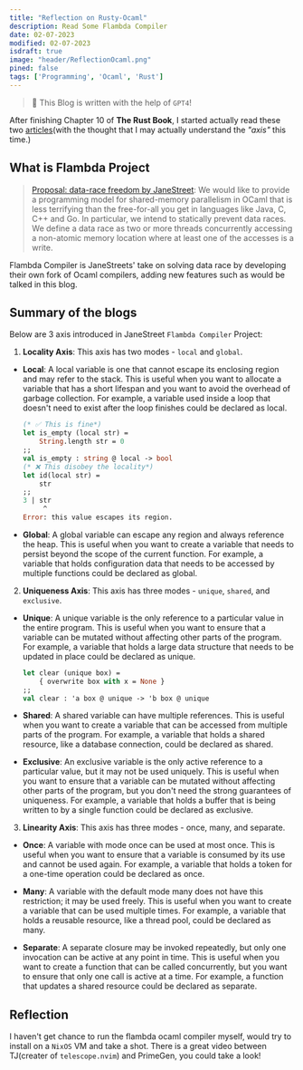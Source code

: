 ```yaml
---
title: "Reflection on Rusty-Ocaml"
description: Read Some Flambda Compiler
date: 02-07-2023
modified: 02-07-2023
isdraft: true 
image: "header/ReflectionOcaml.png"
pined: false
tags: ['Programming', 'Ocaml', 'Rust']
---
```

> 💬 This Blog is written with the help of `GPT4`!

After finishing Chapter 10 of **The Rust Book**, I started actually read these two [articles](https://blog.janestreet.com/oxidizing-ocaml-locality/)(with the thought that I may actually understand the *"axis"* this time.)

## What is Flambda Project
> [Proposal: data-race freedom by JaneStreet](https://github.com/ocaml-flambda/ocaml-jst/blob/main/jane/doc/proposals/data-race-freedom.md): We would like to provide a programming model for shared-memory parallelism in OCaml that is less terrifying than the free-for-all you get in languages like Java, C, C++ and Go. In particular, we intend to statically prevent data races. We define a data race as two or more threads concurrently accessing a non-atomic memory location where at least one of the accesses is a write.

Flambda Compiler is JaneStreets' take on solving data race by developing their own fork of Ocaml compilers, adding new features such as would be talked in this blog.


## Summary of the blogs
Below are 3 axis introduced in JaneStreet `Flambda Compiler` Project:
1. **Locality Axis**: This axis has two modes - `local` and `global`.

- **Local**: A local variable is one that cannot escape its enclosing region and may refer to the stack. This is useful when you want to allocate a variable that has a short lifespan and you want to avoid the overhead of garbage collection. For example, a variable used inside a loop that doesn't need to exist after the loop finishes could be declared as local.
    ```ocaml
    (* ✅ This is fine*)
    let is_empty (local str) =
        String.length str = 0
    ;;
    val is_empty : string @ local -> bool
    (* ❌ This disobey the locality*)
    let id(local str) =
        str
    ;;
    3 | str
         ^
    Error: this value escapes its region.
    ```


- **Global**: A global variable can escape any region and always reference the heap. This is useful when you want to create a variable that needs to persist beyond the scope of the current function. For example, a variable that holds configuration data that needs to be accessed by multiple functions could be declared as global.

2. **Uniqueness Axis**: This axis has three modes - `unique`, `shared`, and `exclusive`.

- **Unique**: A unique variable is the only reference to a particular value in the entire program. This is useful when you want to ensure that a variable can be mutated without affecting other parts of the program. For example, a variable that holds a large data structure that needs to be updated in place could be declared as unique.
    ```ocaml
    let clear (unique box) =
        { overwrite box with x = None }
    ;;
    val clear : 'a box @ unique -> 'b box @ unique
    ```

- **Shared**: A shared variable can have multiple references. This is useful when you want to create a variable that can be accessed from multiple parts of the program. For example, a variable that holds a shared resource, like a database connection, could be declared as shared.

- **Exclusive**: An exclusive variable is the only active reference to a particular value, but it may not be used uniquely. This is useful when you want to ensure that a variable can be mutated without affecting other parts of the program, but you don't need the strong guarantees of uniqueness. For example, a variable that holds a buffer that is being written to by a single function could be declared as exclusive.

3. **Linearity Axis**: This axis has three modes - once, many, and separate.

- **Once**: A variable with mode once can be used at most once. This is useful when you want to ensure that a variable is consumed by its use and cannot be used again. For example, a variable that holds a token for a one-time operation could be declared as once.

- **Many**: A variable with the default mode many does not have this restriction; it may be used freely. This is useful when you want to create a variable that can be used multiple times. For example, a variable that holds a reusable resource, like a thread pool, could be declared as many.

- **Separate**: A separate closure may be invoked repeatedly, but only one invocation can be active at any point in time. This is useful when you want to create a function that can be called concurrently, but you want to ensure that only one call is active at a time. For example, a function that updates a shared resource could be declared as separate.


## Reflection 

I haven't get chance to run the flambda ocaml compiler myself, would try to install on a `NixOS` VM and take a shot. There is a great video between TJ(creater of `telescope.nvim`) and PrimeGen, you could take a look!